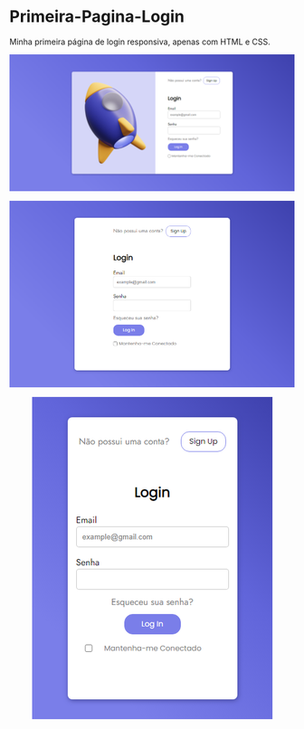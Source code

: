 # Primeira-Pagina-Login


 Minha primeira página de login responsiva, apenas com HTML e CSS.

<img src="screenshots/screenshot.png" alt="screenshot"/>
<p align="center"><img src="screenshots/screenshot-tablet.png" alt="screenshot-tablet"/></p>
<p align="center"><img src="screenshots/screenshot-mobile.png" alt="screenshot-tablet"/></p>